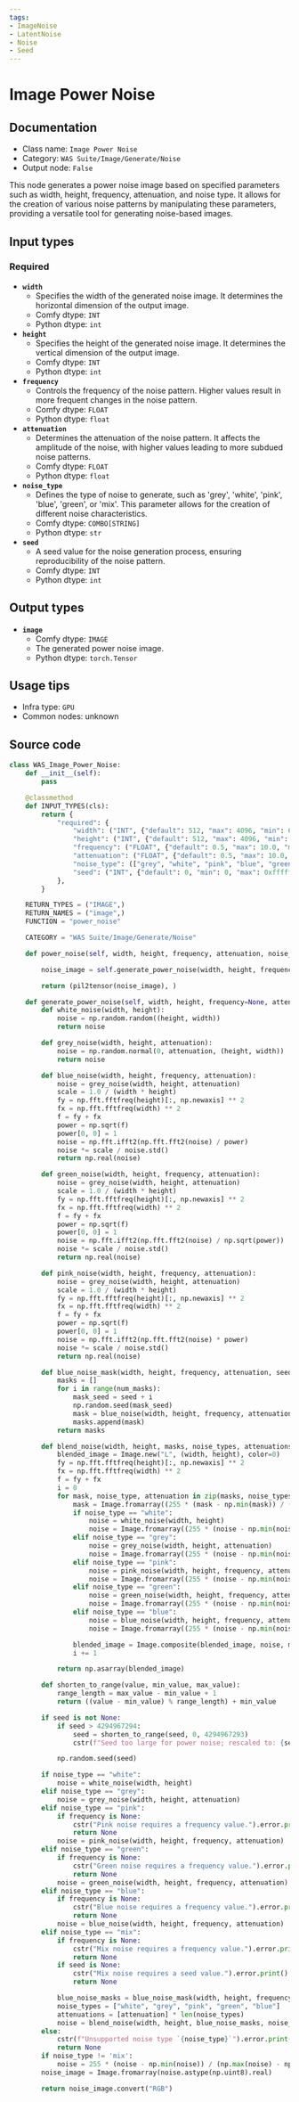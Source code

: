 ```yaml
---
tags:
- ImageNoise
- LatentNoise
- Noise
- Seed
---
```


# Image Power Noise
## Documentation
- Class name: `Image Power Noise`
- Category: `WAS Suite/Image/Generate/Noise`
- Output node: `False`

This node generates a power noise image based on specified parameters such as width, height, frequency, attenuation, and noise type. It allows for the creation of various noise patterns by manipulating these parameters, providing a versatile tool for generating noise-based images.
## Input types
### Required
- **`width`**
    - Specifies the width of the generated noise image. It determines the horizontal dimension of the output image.
    - Comfy dtype: `INT`
    - Python dtype: `int`
- **`height`**
    - Specifies the height of the generated noise image. It determines the vertical dimension of the output image.
    - Comfy dtype: `INT`
    - Python dtype: `int`
- **`frequency`**
    - Controls the frequency of the noise pattern. Higher values result in more frequent changes in the noise pattern.
    - Comfy dtype: `FLOAT`
    - Python dtype: `float`
- **`attenuation`**
    - Determines the attenuation of the noise pattern. It affects the amplitude of the noise, with higher values leading to more subdued noise patterns.
    - Comfy dtype: `FLOAT`
    - Python dtype: `float`
- **`noise_type`**
    - Defines the type of noise to generate, such as 'grey', 'white', 'pink', 'blue', 'green', or 'mix'. This parameter allows for the creation of different noise characteristics.
    - Comfy dtype: `COMBO[STRING]`
    - Python dtype: `str`
- **`seed`**
    - A seed value for the noise generation process, ensuring reproducibility of the noise pattern.
    - Comfy dtype: `INT`
    - Python dtype: `int`
## Output types
- **`image`**
    - Comfy dtype: `IMAGE`
    - The generated power noise image.
    - Python dtype: `torch.Tensor`
## Usage tips
- Infra type: `GPU`
- Common nodes: unknown


## Source code
```python
class WAS_Image_Power_Noise:
    def __init__(self):
        pass

    @classmethod
    def INPUT_TYPES(cls):
        return {
            "required": {
                "width": ("INT", {"default": 512, "max": 4096, "min": 64, "step": 1}),
                "height": ("INT", {"default": 512, "max": 4096, "min": 64, "step": 1}),
                "frequency": ("FLOAT", {"default": 0.5, "max": 10.0, "min": 0.0, "step": 0.01}),
                "attenuation": ("FLOAT", {"default": 0.5, "max": 10.0, "min": 0.0, "step": 0.01}),
                "noise_type": (["grey", "white", "pink", "blue", "green", "mix"],),
                "seed": ("INT", {"default": 0, "min": 0, "max": 0xffffffffffffffff}),
            },
        }

    RETURN_TYPES = ("IMAGE",)
    RETURN_NAMES = ("image",)
    FUNCTION = "power_noise"

    CATEGORY = "WAS Suite/Image/Generate/Noise"

    def power_noise(self, width, height, frequency, attenuation, noise_type, seed):

        noise_image = self.generate_power_noise(width, height, frequency, attenuation, noise_type, seed)

        return (pil2tensor(noise_image), )

    def generate_power_noise(self, width, height, frequency=None, attenuation=None, noise_type="white", seed=None):
        def white_noise(width, height):
            noise = np.random.random((height, width))
            return noise

        def grey_noise(width, height, attenuation):
            noise = np.random.normal(0, attenuation, (height, width))
            return noise

        def blue_noise(width, height, frequency, attenuation):
            noise = grey_noise(width, height, attenuation)
            scale = 1.0 / (width * height)
            fy = np.fft.fftfreq(height)[:, np.newaxis] ** 2
            fx = np.fft.fftfreq(width) ** 2
            f = fy + fx
            power = np.sqrt(f)
            power[0, 0] = 1
            noise = np.fft.ifft2(np.fft.fft2(noise) / power)
            noise *= scale / noise.std()
            return np.real(noise)

        def green_noise(width, height, frequency, attenuation):
            noise = grey_noise(width, height, attenuation)
            scale = 1.0 / (width * height)
            fy = np.fft.fftfreq(height)[:, np.newaxis] ** 2
            fx = np.fft.fftfreq(width) ** 2
            f = fy + fx
            power = np.sqrt(f)
            power[0, 0] = 1
            noise = np.fft.ifft2(np.fft.fft2(noise) / np.sqrt(power))
            noise *= scale / noise.std()
            return np.real(noise)

        def pink_noise(width, height, frequency, attenuation):
            noise = grey_noise(width, height, attenuation)
            scale = 1.0 / (width * height)
            fy = np.fft.fftfreq(height)[:, np.newaxis] ** 2
            fx = np.fft.fftfreq(width) ** 2
            f = fy + fx
            power = np.sqrt(f)
            power[0, 0] = 1
            noise = np.fft.ifft2(np.fft.fft2(noise) * power)
            noise *= scale / noise.std()
            return np.real(noise)

        def blue_noise_mask(width, height, frequency, attenuation, seed, num_masks=3):
            masks = []
            for i in range(num_masks):
                mask_seed = seed + i
                np.random.seed(mask_seed)
                mask = blue_noise(width, height, frequency, attenuation)
                masks.append(mask)
            return masks

        def blend_noise(width, height, masks, noise_types, attenuations):
            blended_image = Image.new("L", (width, height), color=0)
            fy = np.fft.fftfreq(height)[:, np.newaxis] ** 2
            fx = np.fft.fftfreq(width) ** 2
            f = fy + fx
            i = 0
            for mask, noise_type, attenuation in zip(masks, noise_types, attenuations):
                mask = Image.fromarray((255 * (mask - np.min(mask)) / (np.max(mask) - np.min(mask))).astype(np.uint8).real)
                if noise_type == "white":
                    noise = white_noise(width, height)
                    noise = Image.fromarray((255 * (noise - np.min(noise)) / (np.max(noise) - np.min(noise))).astype(np.uint8).real)
                elif noise_type == "grey":
                    noise = grey_noise(width, height, attenuation)
                    noise = Image.fromarray((255 * (noise - np.min(noise)) / (np.max(noise) - np.min(noise))).astype(np.uint8).real)
                elif noise_type == "pink":
                    noise = pink_noise(width, height, frequency, attenuation)
                    noise = Image.fromarray((255 * (noise - np.min(noise)) / (np.max(noise) - np.min(noise))).astype(np.uint8).real)
                elif noise_type == "green":
                    noise = green_noise(width, height, frequency, attenuation)
                    noise = Image.fromarray((255 * (noise - np.min(noise)) / (np.max(noise) - np.min(noise))).astype(np.uint8).real)
                elif noise_type == "blue":
                    noise = blue_noise(width, height, frequency, attenuation)
                    noise = Image.fromarray((255 * (noise - np.min(noise)) / (np.max(noise) - np.min(noise))).astype(np.uint8).real)

                blended_image = Image.composite(blended_image, noise, mask)
                i += 1

            return np.asarray(blended_image)

        def shorten_to_range(value, min_value, max_value):
            range_length = max_value - min_value + 1
            return ((value - min_value) % range_length) + min_value

        if seed is not None:
            if seed > 4294967294:
                seed = shorten_to_range(seed, 0, 4294967293)
                cstr(f"Seed too large for power noise; rescaled to: {seed}").warning.print()

            np.random.seed(seed)

        if noise_type == "white":
            noise = white_noise(width, height)
        elif noise_type == "grey":
            noise = grey_noise(width, height, attenuation)
        elif noise_type == "pink":
            if frequency is None:
                cstr("Pink noise requires a frequency value.").error.print()
                return None
            noise = pink_noise(width, height, frequency, attenuation)
        elif noise_type == "green":
            if frequency is None:
                cstr("Green noise requires a frequency value.").error.print()
                return None
            noise = green_noise(width, height, frequency, attenuation)
        elif noise_type == "blue":
            if frequency is None:
                cstr("Blue noise requires a frequency value.").error.print()
                return None
            noise = blue_noise(width, height, frequency, attenuation)
        elif noise_type == "mix":
            if frequency is None:
                cstr("Mix noise requires a frequency value.").error.print()
                return None
            if seed is None:
                cstr("Mix noise requires a seed value.").error.print()
                return None

            blue_noise_masks = blue_noise_mask(width, height, frequency, attenuation, seed=seed, num_masks=3)
            noise_types = ["white", "grey", "pink", "green", "blue"]
            attenuations = [attenuation] * len(noise_types)
            noise = blend_noise(width, height, blue_noise_masks, noise_types, attenuations)
        else:
            cstr(f"Unsupported noise type `{noise_type}`").error.print()
            return None
        if noise_type != 'mix':
            noise = 255 * (noise - np.min(noise)) / (np.max(noise) - np.min(noise))
        noise_image = Image.fromarray(noise.astype(np.uint8).real)

        return noise_image.convert("RGB")

```
